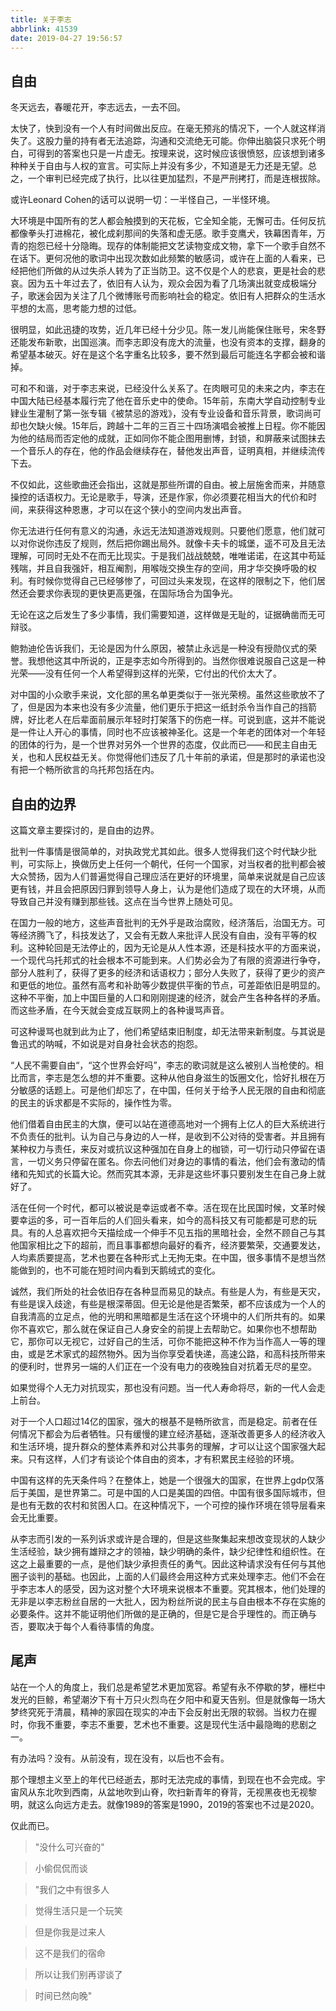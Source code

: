 ```yaml
---
title: 关于李志
abbrlink: 41539
date: 2019-04-27 19:56:57
---
```


<!-- <img src="/images/lizhi.jpg" alt="lizhi" title="李志，歌手" width=50% height=50% /> -->

## 自由
冬天远去，春暖花开，李志远去，一去不回。

太快了，快到没有一个人有时间做出反应。在毫无预兆的情况下，一个人就这样消失了。这股力量的持有者无法追踪，沟通和交流绝无可能。你伸出脑袋只求死个明白，可得到的答案也只是一片虚无。按理来说，这时候应该很愤怒，应该想到诸多种种关于自由与人权的宣言。可实际上并没有多少，不知道是无力还是无望。总之，一个审判已经完成了执行，比以往更加猛烈，不是严刑拷打，而是连根拔除。

或许Leonard Cohen的话可以说明一切：一半怪自己，一半怪环境。

大环境是中国所有的艺人都会触摸到的天花板，它全知全能，无懈可击。任何反抗都像拳头打进棉花，被化成刹那间的失落和虚无感。歌手变鹰犬，铁幕困青年，万青的抱怨已经十分隐晦。现存的体制能把文艺读物变成文物，拿下一个歌手自然不在话下。更何况他的歌词中出现次数如此频繁的敏感词，或许在上面的人看来，已经把他们所做的从过失杀人转为了正当防卫。这不仅是个人的悲哀，更是社会的悲哀。因为五十年过去了，依旧有人认为，观众会因为看了几场演出就变成极端分子，歌迷会因为关注了几个微博账号而影响社会的稳定。依旧有人把群众的生活水平想的太高，思考能力想的过低。

很明显，如此迅捷的攻势，近几年已经十分少见。陈一发儿尚能保住账号，宋冬野还能发布新歌，出国巡演。而李志即没有庞大的流量，也没有资本的支撑，翻身的希望基本破灭。好在是这个名字重名比较多，要不然到最后可能连名字都会被和谐掉。

可和不和谐，对于李志来说，已经没什么关系了。在肉眼可见的未来之内，李志在中国大陆已经基本履行完了他在音乐史中的使命。15年前，东南大学自动控制专业肄业生灌制了第一张专辑《被禁忌的游戏》，没有专业设备和音乐背景，歌词尚可却也欠缺火候。15年后，跨越十二年的三百三十四场演唱会被推上日程。你不能因为他的结局而否定他的成就，正如同你不能企图用删博，封锁，和屏蔽来试图抹去一个音乐人的存在，他的作品会继续存在，替他发出声音，证明真相，并继续流传下去。

不仅如此，这些歌曲还会指出，这就是那些所谓的自由。被上层施舍而来，并随意操控的话语权力。无论是歌手，导演，还是作家，你必须要花相当大的代价和时间，来获得这种恩惠，才可以在这个狭小的空间内发出声音。

你无法进行任何有意义的沟通，永远无法知道游戏规则。只要他们愿意，他们就可以对你说你违反了规则，然后把你踢出局外。就像卡夫卡的城堡，遥不可及且无法理解，可同时无处不在而无比现实。于是我们战战兢兢，唯唯诺诺，在这其中苟延残喘，并且自我强奸，相互阉割，用喉咙交换生存的空间，用才华交换呼吸的权利。有时候你觉得自己已经够惨了，可回过头来发现，在这样的限制之下，他们居然还会要求你表现的更快更高更强，在国际场合为国争光。

无论在这之后发生了多少事情，我们需要知道，这样做是无耻的，证据确凿而无可辩驳。

鲍勃迪伦告诉我们，无论是因为什么原因，被禁止永远是一种没有授勋仪式的荣誉。我想他这其中所说的，正是李志如今所得到的。当然你很难说服自己这是一种光荣——没有任何一个人希望得到这样的光荣，它付出的代价太大了。

对中国的小众歌手来说，文化部的黑名单更类似于一张光荣榜。虽然这些歌放不了了，但是因为本来也没有多少流量，他们更乐于把这一纸封杀令当作自己的挡箭牌，好比老人在后辈面前展示年轻时打架落下的伤疤一样。可说到底，这并不能说是一件让人开心的事情，同时也不应该被神圣化。这是一个年老的团体对一个年轻的团体的行为，是一个世界对另外一个世界的态度，仅此而已——和民主自由无关，也和人民权益无关。你觉得他们违反了几十年前的承诺，但是那时的承诺也没有把一个畅所欲言的乌托邦包括在内。


## 自由的边界
这篇文章主要探讨的，是自由的边界。

批判一件事情是很简单的，对执政党尤其如此。很多人觉得我们这个时代缺少批判，可实际上，换做历史上任何一个朝代，任何一个国家，对当权者的批判都会被大众赞扬，因为人们普遍觉得自己理应活在更好的环境里，简单来说就是自己应该更有钱，并且会把原因归罪到领导人身上，认为是他们造成了现在的大环境，从而导致自己并没有赚到那些钱。这点在当今世界上随处可见。

在国力一般的地方，这些声音批判的无外乎是政治腐败，经济落后，治国无方。可等经济腾飞了，科技发达了，又会有无数人来批评人民没有自由，没有平等的权利。这种轮回是无法停止的，因为无论是从人性本源，还是科技水平的方面来说，一个现代乌托邦式的社会根本不可能到来。人们势必会为了有限的资源进行争夺，部分人胜利了，获得了更多的经济和话语权力；部分人失败了，获得了更少的资产和更低的地位。虽然有高考和补助等少数提供平衡的节点，可差距依旧是明显的。这种不平衡，加上中国巨量的人口和刚刚提速的经济，就会产生各种各样的矛盾。而这些矛盾，在今天就会变成互联网上的各种谩骂声音。

可这种谩骂也就到此为止了，他们希望结束旧制度，却无法带来新制度。与其说是鲁迅式的呐喊，不如说是对自身社会状态的抱怨。

“人民不需要自由“，“这个世界会好吗”，李志的歌词就是这么被别人当枪使的。相比而言，李志是怎么想的并不重要。这种从他自身滋生的饭圈文化，恰好扎根在万分敏感的话题上。可是他们却忘了，在中国，任何关于给予人民无限的自由和彻底的民主的诉求都是不实际的，操作性为零。

他们借着自由民主的大旗，便可以站在道德高地对一个拥有上亿人的巨大系统进行不负责任的批判。认为自己与身边的人一样，是收到不公对待的受害者。并且拥有某种权力与责任，来反对或抗议这种强加在自身上的枷锁，可一切行动只停留在语言，一切义务只停留在匿名。你去问他们对身边的事情的看法，他们会有激动的情绪和先知式的长篇大论。然而究其本源，无非是这些坏事只要别发生在自己身上就好了。

活在任何一个时代，都可以被说是幸运或者不幸。活在现在比民国时候，文革时候要幸运的多，可一百年后的人们回头看来，如今的高科技又有可能都是可悲的玩具。有的人总喜欢把今天描绘成一个伸手不见五指的黑暗社会，全然不顾自己与其他国家相比之下的超前，而且事事都想向最好的看齐，经济要繁荣，交通要发达，人均素质要提高，艺术也要在各种形式上无拘无束。在中国，很多事情不是想当然能做到的，也不可能在短时间内看到天鹅绒式的变化。

诚然，我们所处的社会依旧存在各种显而易见的缺点。有些是人为，有些是天灾，有些是误入歧途，有些是根深蒂固。但无论是他是否繁荣，都不应该成为一个人的自我清高的立足点，他的光明和黑暗都是生活在这个环境中的人们所共有的。如果你不喜欢它，那么就在保证自己人身安全的前提上去帮助它。如果你也不想帮助它，那你可以无视它，过好自己的生活，可你不能把这种不作为当作高人一等的理由，或是艺术家式的超然物外。因为当你享受着快递，高速公路，和高科技所带来的便利时，世界另一端的人们正在一个没有电力的夜晚独自对抗着无尽的星空。

如果觉得个人无力对抗现实，那也没有问题。当一代人寿命将尽，新的一代人会走上前台。

对于一个人口超过14亿的国家，强大的根基不是畅所欲言，而是稳定。前者在任何情况下都会为后者牺牲。只有缓慢的建立经济基础，逐渐改善更多人的经济收入和生活环境，提升群众的整体素养和对公共事务的理解，才可以让这个国家强大起来。只有这样，人们才有谈论个体自由的资本，才有积累民主经验的环境。

中国有这样的先天条件吗？在整体上，她是一个很强大的国家，在世界上gdp仅落后于美国，是世界第二。可是中国的人口是美国的四倍。中国有很多国际城市，但是也有无数的农村和贫困人口。在这种情况下，一个可控的操作环境在领导层看来会无比重要。

从李志而引发的一系列诉求或许是合理的，但是这些聚集起来想改变现状的人缺少生活经验，缺少拥有雄辩之才的领袖，缺少明确的条件，缺少纪律性和组织性。在这之上最重要的一点，是他们缺少承担责任的勇气。因此这种请求没有任何与其他圈子谈判的基础。也因此，上面的人们最终会用这种方式来处理李志。他们不会在乎李志本人的感受，因为这对整个大环境来说根本不重要。究其根本，他们处理的无非是以李志粉丝自居的一大批人，因为粉丝所说的民主与自由根本不存在实施的必要条件。这并不能证明他们所做的是正确的，但是它是合乎理性的。而正确与否，要取决于每个人看待事情的角度。

## 尾声
站在一个人的角度上，我们总是希望艺术更加宽容。希望有永不停歇的梦，栅栏中发光的巨鲸，希望潮汐下有十万只火烈鸟在夕阳中和夏天告别。但是就像每一场大梦终究死于清晨，精神的家园在现实的冲击下会反射出无限的软弱。当权力在握时，你我不重要，李志不重要，艺术也不重要。这是现代生活中最隐晦的悲剧之一。

有办法吗？没有。从前没有，现在没有，以后也不会有。

那个理想主义至上的年代已经逝去，那时无法完成的事情，到现在也不会完成。宇宙风从东北吹到西南，从盆地吹到山脊，吹扫新青年的脊背，无视黑夜也无视黎明，就这么向远方走去。就像1989的答案是1990，2019的答案也不过是2020。

仅此而已。

> "没什么可兴奋的"

> 小偷侃侃而谈

> "我们之中有很多人

> 觉得生活只是一个玩笑

> 但是你我是过来人

> 这不是我们的宿命

> 所以让我们别再谬谈了

> 时间已然向晚"